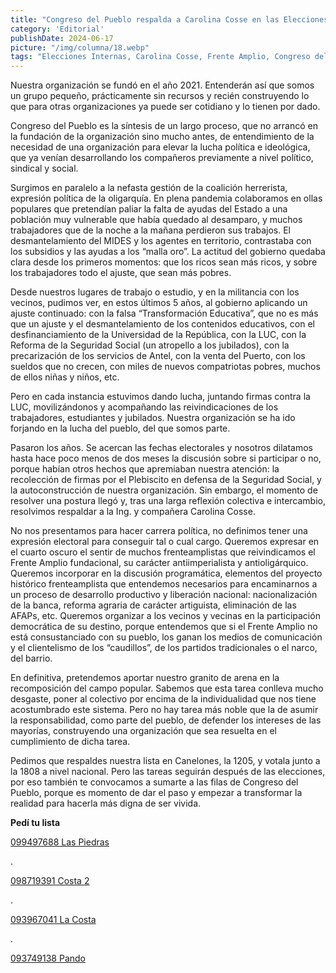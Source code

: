 ```yaml
---
title: "Congreso del Pueblo respalda a Carolina Cosse en las Elecciones Internas: integra las listas 1205 y 1808"
category: 'Editorial'
publishDate: 2024-06-17
picture: "/img/columna/18.webp"
tags: "Elecciones Internas, Carolina Cosse, Frente Amplio, Congreso del Pueblo"
---
```



Nuestra organización se fundó en el año 2021. Entenderán así que somos un grupo pequeño, prácticamente sin recursos y recién construyendo lo que para otras organizaciones ya puede ser cotidiano y lo tienen por dado.

Congreso del Pueblo es la síntesis de un largo proceso, que no arrancó en la fundación de la organización sino mucho antes, de entendimiento de la necesidad de una organización para elevar la lucha política e ideológica, que ya venían desarrollando los compañeros previamente a nivel político, sindical y social. 

Surgimos en paralelo a la nefasta gestión de la coalición herrerista, expresión política de la oligarquía. En plena pandemia colaboramos en ollas populares que pretendían paliar la falta de ayudas del Estado a una población muy vulnerable que había quedado al desamparo, y muchos trabajadores que de la noche a la mañana perdieron sus trabajos. El desmantelamiento del MIDES y los agentes en territorio, contrastaba con los subsidios y las ayudas a los “malla oro”. La actitud del gobierno quedaba clara desde los primeros momentos: que los ricos sean más ricos, y sobre los trabajadores todo el ajuste, que sean más pobres.

Desde nuestros lugares de trabajo o estudio, y en la militancia con los vecinos, pudimos ver, en estos últimos 5 años, al gobierno aplicando un ajuste continuado: con la falsa “Transformación Educativa”, que no es más que un ajuste y el desmantelamiento de los contenidos educativos, con el desfinanciamiento de la Universidad de la República, con la LUC, con la Reforma de la Seguridad Social (un atropello a los jubilados), con la precarización de los servicios de Antel, con la venta del Puerto, con los sueldos que no crecen, con miles de nuevos compatriotas pobres, muchos de ellos niñas y niños, etc.

Pero en cada instancia estuvimos dando lucha, juntando firmas contra la LUC, movilizándonos y acompañando las reivindicaciones de los trabajadores, estudiantes y jubilados. Nuestra organización se ha ido forjando en la lucha del pueblo, del que somos parte.

Pasaron los años. Se acercan las fechas electorales y nosotros dilatamos hasta hace poco menos de dos meses la discusión sobre si participar o no, porque habían otros hechos que apremiaban nuestra atención: la recolección de firmas por el Plebiscito en defensa de la Seguridad Social, y la autoconstrucción de nuestra organización. Sin embargo, el momento de resolver una postura llegó y, tras una larga reflexión colectiva e intercambio, resolvimos respaldar a la Ing. y compañera Carolina Cosse.

No nos presentamos para hacer carrera política, no definimos tener una expresión electoral para conseguir tal o cual cargo. Queremos expresar en el cuarto oscuro el sentir de muchos frenteamplistas que reivindicamos el Frente Amplio fundacional, su carácter antiimperialista y antioligárquico. Queremos incorporar en la discusión programática, elementos del proyecto histórico frenteamplista que entendemos necesarios para encaminarnos a un proceso de  desarrollo productivo y liberación nacional: nacionalización de la banca, reforma agraria de carácter artiguista, eliminación de las AFAPs, etc. Queremos organizar a los vecinos y vecinas en la participación democrática de su destino, porque entendemos que si el Frente Amplio no está consustanciado con su pueblo, los ganan los medios de comunicación y el clientelismo de los “caudillos”, de los partidos tradicionales o el narco, del barrio.

En definitiva, pretendemos aportar nuestro granito de arena en la recomposición del campo popular. Sabemos que esta tarea conlleva mucho desgaste, poner al colectivo por encima de la individualidad que nos tiene acostumbrado este sistema. Pero no hay tarea más noble que la de asumir la responsabilidad, como parte del pueblo, de defender los intereses de las mayorías, construyendo una organización que sea resuelta en el cumplimiento de dicha tarea.

Pedimos que respaldes nuestra lista en Canelones, la 1205, y votala junto a la 1808 a nivel nacional. Pero las tareas seguirán después de las elecciones, por eso también te convocamos a sumarte a las filas de Congreso del Pueblo, porque es momento de dar el paso y empezar a transformar la realidad para hacerla más digna de ser vivida.

**Pedí tu lista**

[099497688 Las Piedras](tel:099497688)

.

[098719391 Costa 2](tel:098719391)

.

[093967041 La Costa](tel:093967041)

.

[093749138 Pando](tel:093749138)